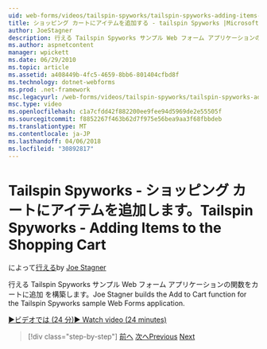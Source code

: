 ```yaml
---
uid: web-forms/videos/tailspin-spyworks/tailspin-spyworks-adding-items-to-the-shopping-cart
title: ショッピング カートにアイテムを追加する - tailspin Spyworks |Microsoft ドキュメント
author: JoeStagner
description: 行える Tailspin Spyworks サンプル Web フォーム アプリケーションの関数をカートに追加 を構築します。
ms.author: aspnetcontent
manager: wpickett
ms.date: 06/29/2010
ms.topic: article
ms.assetid: a408449b-4fc5-4659-8bb6-801404cfbd8f
ms.technology: dotnet-webforms
ms.prod: .net-framework
msc.legacyurl: /web-forms/videos/tailspin-spyworks/tailspin-spyworks-adding-items-to-the-shopping-cart
msc.type: video
ms.openlocfilehash: c1a7cfdd42f882200ee9fee94d5969de2e55505f
ms.sourcegitcommit: f8852267f463b62d7f975e56bea9aa3f68fbbdeb
ms.translationtype: MT
ms.contentlocale: ja-JP
ms.lasthandoff: 04/06/2018
ms.locfileid: "30892817"
---
```

<a name="tailspin-spyworks---adding-items-to-the-shopping-cart"></a><span data-ttu-id="82ade-103">Tailspin Spyworks - ショッピング カートにアイテムを追加します。</span><span class="sxs-lookup"><span data-stu-id="82ade-103">Tailspin Spyworks - Adding Items to the Shopping Cart</span></span>
====================
<span data-ttu-id="82ade-104">によって[行える](https://github.com/JoeStagner)</span><span class="sxs-lookup"><span data-stu-id="82ade-104">by [Joe Stagner](https://github.com/JoeStagner)</span></span>

<span data-ttu-id="82ade-105">行える Tailspin Spyworks サンプル Web フォーム アプリケーションの関数をカートに追加 を構築します。</span><span class="sxs-lookup"><span data-stu-id="82ade-105">Joe Stagner builds the Add to Cart function for the Tailspin Spyworks sample Web Forms application.</span></span>

[<span data-ttu-id="82ade-106">&#9654;ビデオでは (24 分)</span><span class="sxs-lookup"><span data-stu-id="82ade-106">&#9654; Watch video (24 minutes)</span></span>](https://channel9.msdn.com/Blogs/ASP-NET-Site-Videos/tailspin-spyworks-adding-items-to-the-shopping-cart)

> [!div class="step-by-step"]
> <span data-ttu-id="82ade-107">[前へ](tailspin-spyworks-display-per-product-details.md)
> [次へ](tailspin-spyworks-display-shopping-cart.md)</span><span class="sxs-lookup"><span data-stu-id="82ade-107">[Previous](tailspin-spyworks-display-per-product-details.md)
[Next](tailspin-spyworks-display-shopping-cart.md)</span></span>
